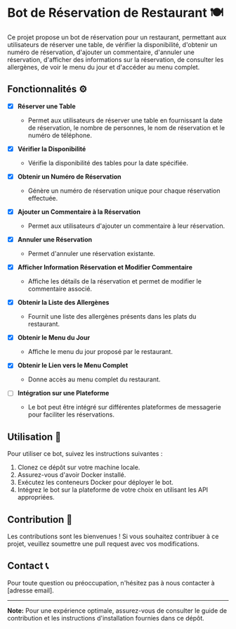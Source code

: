 # Bot de Réservation de Restaurant 🍽️

Ce projet propose un bot de réservation pour un restaurant, permettant aux utilisateurs de réserver une table, de vérifier la disponibilité, d'obtenir un numéro de réservation, d'ajouter un commentaire, d'annuler une réservation, d'afficher des informations sur la réservation, de consulter les allergènes, de voir le menu du jour et d'accéder au menu complet.

## Fonctionnalités ⚙️

- [x] **Réserver une Table**

  - Permet aux utilisateurs de réserver une table en fournissant la date de réservation, le nombre de personnes, le nom de réservation et le numéro de téléphone.

- [x] **Vérifier la Disponibilité**

  - Vérifie la disponibilité des tables pour la date spécifiée.

- [x] **Obtenir un Numéro de Réservation**

  - Génère un numéro de réservation unique pour chaque réservation effectuée.

- [x] **Ajouter un Commentaire à la Réservation**

  - Permet aux utilisateurs d'ajouter un commentaire à leur réservation.

- [x] **Annuler une Réservation**

  - Permet d'annuler une réservation existante.

- [x] **Afficher Information Réservation et Modifier Commentaire**

  - Affiche les détails de la réservation et permet de modifier le commentaire associé.

- [x] **Obtenir la Liste des Allergènes**

  - Fournit une liste des allergènes présents dans les plats du restaurant.

- [x] **Obtenir le Menu du Jour**

  - Affiche le menu du jour proposé par le restaurant.

- [x] **Obtenir le Lien vers le Menu Complet**

  - Donne accès au menu complet du restaurant.

- [ ] **Intégration sur une Plateforme**
  - Le bot peut être intégré sur différentes plateformes de messagerie pour faciliter les réservations.

## Utilisation 📝

Pour utiliser ce bot, suivez les instructions suivantes :

1. Clonez ce dépôt sur votre machine locale.
2. Assurez-vous d'avoir Docker installé.
3. Exécutez les conteneurs Docker pour déployer le bot.
4. Intégrez le bot sur la plateforme de votre choix en utilisant les API appropriées.

## Contribution 🤝

Les contributions sont les bienvenues ! Si vous souhaitez contribuer à ce projet, veuillez soumettre une pull request avec vos modifications.

## Contact 📞

Pour toute question ou préoccupation, n'hésitez pas à nous contacter à [adresse email].

---

**Note:** Pour une expérience optimale, assurez-vous de consulter le guide de contribution et les instructions d'installation fournies dans ce dépôt.
